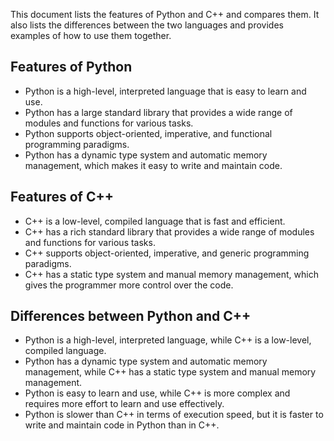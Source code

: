 This document lists the features of Python and C++ and compares them. It also lists the differences between the two languages and provides examples of how to use them together. 

## Features of Python
- Python is a high-level, interpreted language that is easy to learn and use.
- Python has a large standard library that provides a wide range of modules and functions for various tasks.
- Python supports object-oriented, imperative, and functional programming paradigms.
- Python has a dynamic type system and automatic memory management, which makes it easy to write and maintain code.

## Features of C++
- C++ is a low-level, compiled language that is fast and efficient.
- C++ has a rich standard library that provides a wide range of modules and functions for various tasks.
- C++ supports object-oriented, imperative, and generic programming paradigms.
- C++ has a static type system and manual memory management, which gives the programmer more control over the code.

## Differences between Python and C++
- Python is a high-level, interpreted language, while C++ is a low-level, compiled language.
- Python has a dynamic type system and automatic memory management, while C++ has a static type system and manual memory management.
- Python is easy to learn and use, while C++ is more complex and requires more effort to learn and use effectively.
- Python is slower than C++ in terms of execution speed, but it is faster to write and maintain code in Python than in C++.
